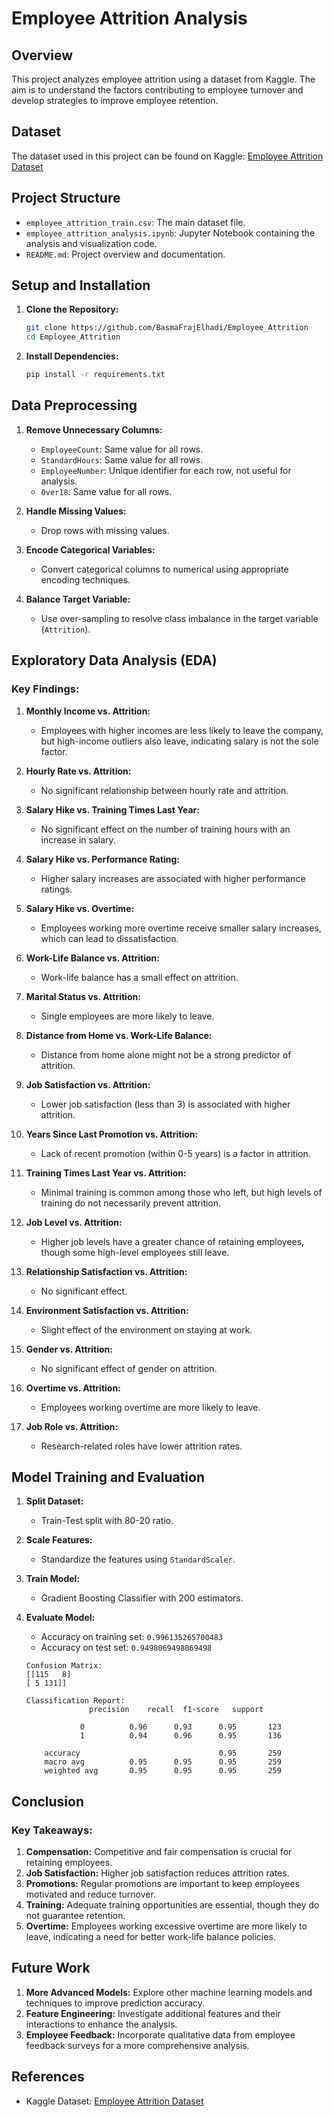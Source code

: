 # Employee Attrition Analysis

## Overview

This project analyzes employee attrition using a dataset from Kaggle. The aim is to understand the factors contributing to employee turnover and develop strategies to improve employee retention.

## Dataset

The dataset used in this project can be found on Kaggle: [Employee Attrition Dataset](https://www.kaggle.com/datasets/patelprashant/employee-attrition)

## Project Structure

- `employee_attrition_train.csv`: The main dataset file.
- `employee_attrition_analysis.ipynb`: Jupyter Notebook containing the analysis and visualization code.
- `README.md`: Project overview and documentation.

## Setup and Installation

1. **Clone the Repository:**
    ```sh
    git clone https://github.com/BasmaFrajElhadi/Employee_Attrition
    cd Employee_Attrition
    ```

2. **Install Dependencies:**
    ```sh
    pip install -r requirements.txt
    ```

## Data Preprocessing

1. **Remove Unnecessary Columns:**
    - `EmployeeCount`: Same value for all rows.
    - `StandardHours`: Same value for all rows.
    - `EmployeeNumber`: Unique identifier for each row, not useful for analysis.
    - `Over18`: Same value for all rows.

2. **Handle Missing Values:**
    - Drop rows with missing values.

3. **Encode Categorical Variables:**
    - Convert categorical columns to numerical using appropriate encoding techniques.

4. **Balance Target Variable:**
    - Use over-sampling to resolve class imbalance in the target variable (`Attrition`).

## Exploratory Data Analysis (EDA)

### Key Findings:

1. **Monthly Income vs. Attrition:**
    - Employees with higher incomes are less likely to leave the company, but high-income outliers also leave, indicating salary is not the sole factor.

2. **Hourly Rate vs. Attrition:**
    - No significant relationship between hourly rate and attrition.

3. **Salary Hike vs. Training Times Last Year:**
    - No significant effect on the number of training hours with an increase in salary.

4. **Salary Hike vs. Performance Rating:**
    - Higher salary increases are associated with higher performance ratings.

5. **Salary Hike vs. Overtime:**
    - Employees working more overtime receive smaller salary increases, which can lead to dissatisfaction.

6. **Work-Life Balance vs. Attrition:**
    - Work-life balance has a small effect on attrition.

7. **Marital Status vs. Attrition:**
    - Single employees are more likely to leave.

8. **Distance from Home vs. Work-Life Balance:**
    - Distance from home alone might not be a strong predictor of attrition.

9. **Job Satisfaction vs. Attrition:**
    - Lower job satisfaction (less than 3) is associated with higher attrition.

10. **Years Since Last Promotion vs. Attrition:**
    - Lack of recent promotion (within 0-5 years) is a factor in attrition.

11. **Training Times Last Year vs. Attrition:**
    - Minimal training is common among those who left, but high levels of training do not necessarily prevent attrition.

12. **Job Level vs. Attrition:**
    - Higher job levels have a greater chance of retaining employees, though some high-level employees still leave.

13. **Relationship Satisfaction vs. Attrition:**
    - No significant effect.

14. **Environment Satisfaction vs. Attrition:**
    - Slight effect of the environment on staying at work.

15. **Gender vs. Attrition:**
    - No significant effect of gender on attrition.

16. **Overtime vs. Attrition:**
    - Employees working overtime are more likely to leave.

17. **Job Role vs. Attrition:**
    - Research-related roles have lower attrition rates.

## Model Training and Evaluation

1. **Split Dataset:**
    - Train-Test split with 80-20 ratio.

2. **Scale Features:**
    - Standardize the features using `StandardScaler`.

3. **Train Model:**
    - Gradient Boosting Classifier with 200 estimators.

4. **Evaluate Model:**
    - Accuracy on training set: `0.996135265700483`
    - Accuracy on test set: `0.9498069498069498`

    ```plaintext
    Confusion Matrix:
    [[115   8]
    [ 5 131]]

    Classification Report:
                  precision    recall  f1-score   support

                0          0.96      0.93      0.95       123
                1          0.94      0.96      0.95       136

        accuracy                               0.95       259
        macro avg          0.95      0.95      0.95       259
        weighted avg       0.95      0.95      0.95       259

    ```

## Conclusion

### Key Takeaways:

1. **Compensation:** Competitive and fair compensation is crucial for retaining employees.
2. **Job Satisfaction:** Higher job satisfaction reduces attrition rates.
3. **Promotions:** Regular promotions are important to keep employees motivated and reduce turnover.
4. **Training:** Adequate training opportunities are essential, though they do not guarantee retention.
5. **Overtime:** Employees working excessive overtime are more likely to leave, indicating a need for better work-life balance policies.

## Future Work

1. **More Advanced Models:** Explore other machine learning models and techniques to improve prediction accuracy.
2. **Feature Engineering:** Investigate additional features and their interactions to enhance the analysis.
3. **Employee Feedback:** Incorporate qualitative data from employee feedback surveys for a more comprehensive analysis.

## References

- Kaggle Dataset: [Employee Attrition Dataset](https://www.kaggle.com/datasets/patelprashant/employee-attrition)
